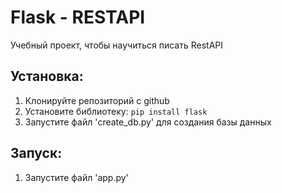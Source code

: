 # Flask - RESTAPI

Учебный проект, чтобы научиться писать RestAPI

## Установка:
1. Клонируйте репозиторий с github
2. Установите библиотеку: `pip install flask`
3. Запустите файл 'create_db.py' для создания базы данных

## Запуск:
1. Запустите файл 'app.py'